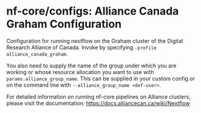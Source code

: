# nf-core/configs: Alliance Canada Graham Configuration

Configuration for running nextflow on the Graham cluster of the Digital Research Alliance of Canada. Invoke by specifying `-profile alliance_canada_graham`.

You also need to supply the name of the group under which you are working or whose resource allocation you want to use with `params.alliance_group_name`. This can be supplied in your custom config or on the command line with `--alliance_group_name <def-user>`.

For detailed information on running nf-core pipelines on Alliance clusters, please visit the documentation:
https://docs.alliancecan.ca/wiki/Nextflow
